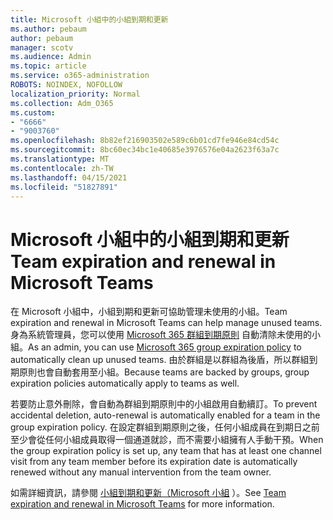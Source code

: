 ```yaml
---
title: Microsoft 小組中的小組到期和更新
ms.author: pebaum
author: pebaum
manager: scotv
ms.audience: Admin
ms.topic: article
ms.service: o365-administration
ROBOTS: NOINDEX, NOFOLLOW
localization_priority: Normal
ms.collection: Adm_O365
ms.custom:
- "6666"
- "9003760"
ms.openlocfilehash: 8b82ef216903502e589c6b01cd7fe946e84cd54c
ms.sourcegitcommit: 8bc60ec34bc1e40685e3976576e04a2623f63a7c
ms.translationtype: MT
ms.contentlocale: zh-TW
ms.lasthandoff: 04/15/2021
ms.locfileid: "51827891"
---
```

# <a name="team-expiration-and-renewal-in-microsoft-teams"></a><span data-ttu-id="6cbd9-102">Microsoft 小組中的小組到期和更新</span><span class="sxs-lookup"><span data-stu-id="6cbd9-102">Team expiration and renewal in Microsoft Teams</span></span>

<span data-ttu-id="6cbd9-103">在 Microsoft 小組中，小組到期和更新可協助管理未使用的小組。</span><span class="sxs-lookup"><span data-stu-id="6cbd9-103">Team expiration and renewal in Microsoft Teams can help manage unused teams.</span></span> <span data-ttu-id="6cbd9-104">身為系統管理員，您可以使用  [Microsoft 365 群組到期原則](https://docs.microsoft.com/microsoft-365/admin/create-groups/office-365-groups-expiration-policy)  自動清除未使用的小組。</span><span class="sxs-lookup"><span data-stu-id="6cbd9-104">As an admin, you can use  [Microsoft 365 group expiration policy](https://docs.microsoft.com/microsoft-365/admin/create-groups/office-365-groups-expiration-policy)  to automatically clean up unused teams.</span></span> <span data-ttu-id="6cbd9-105">由於群組是以群組為後盾，所以群組到期原則也會自動套用至小組。</span><span class="sxs-lookup"><span data-stu-id="6cbd9-105">Because teams are backed by groups, group expiration policies automatically apply to teams as well.</span></span>

<span data-ttu-id="6cbd9-106">若要防止意外刪除，會自動為群組到期原則中的小組啟用自動續訂。</span><span class="sxs-lookup"><span data-stu-id="6cbd9-106">To prevent accidental deletion, auto-renewal is automatically enabled for a team in the group expiration policy.</span></span> <span data-ttu-id="6cbd9-107">在設定群組到期原則之後，任何小組成員在到期日之前至少會從任何小組成員取得一個通道就診，而不需要小組擁有人手動干預。</span><span class="sxs-lookup"><span data-stu-id="6cbd9-107">When the group expiration policy is set up, any team that has at least one channel visit from any team member before its expiration date is automatically renewed without any manual intervention from the team owner.</span></span>  

<span data-ttu-id="6cbd9-108">如需詳細資訊，請參閱  [小組到期和更新（Microsoft 小組](https://docs.microsoft.com/microsoftteams/team-expiration-renewal)  ）。</span><span class="sxs-lookup"><span data-stu-id="6cbd9-108">See  [Team expiration and renewal in Microsoft Teams](https://docs.microsoft.com/microsoftteams/team-expiration-renewal)  for more information.</span></span>
